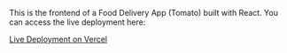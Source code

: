 This is the frontend of a Food Delivery App (Tomato) built with React. You can access the live deployment here:

[Live Deployment on Vercel](tomato-sigma.vercel.app)
